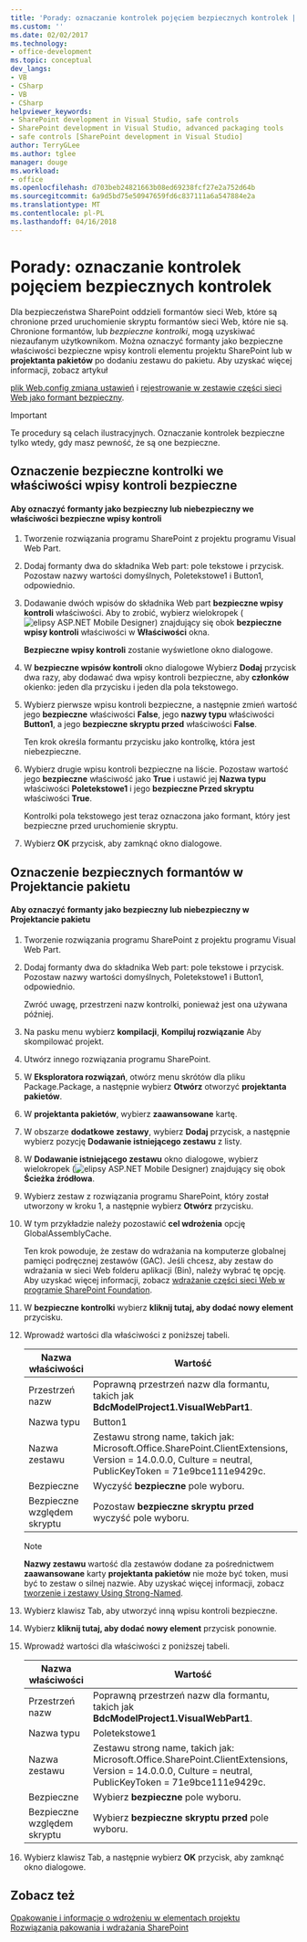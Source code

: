 ```yaml
---
title: 'Porady: oznaczanie kontrolek pojęciem bezpiecznych kontrolek | Dokumentacja firmy Microsoft'
ms.custom: ''
ms.date: 02/02/2017
ms.technology:
- office-development
ms.topic: conceptual
dev_langs:
- VB
- CSharp
- VB
- CSharp
helpviewer_keywords:
- SharePoint development in Visual Studio, safe controls
- SharePoint development in Visual Studio, advanced packaging tools
- safe controls [SharePoint development in Visual Studio]
author: TerryGLee
ms.author: tglee
manager: douge
ms.workload:
- office
ms.openlocfilehash: d703beb24821663b08ed69238fcf27e2a752d64b
ms.sourcegitcommit: 6a9d5bd75e50947659fd6c837111a6a547884e2a
ms.translationtype: MT
ms.contentlocale: pl-PL
ms.lasthandoff: 04/16/2018
---
```

# <a name="how-to-mark-controls-as-safe-controls"></a>Porady: oznaczanie kontrolek pojęciem bezpiecznych kontrolek
  Dla bezpieczeństwa SharePoint oddzieli formantów sieci Web, które są chronione przed uruchomienie skryptu formantów sieci Web, które nie są. Chronione formantów, lub *bezpieczne kontrolki*, mogą uzyskiwać niezaufanym użytkownikom. Można oznaczyć formanty jako bezpieczne właściwości bezpieczne wpisy kontroli elementu projektu SharePoint lub w **projektanta pakietów** po dodaniu zestawu do pakietu. Aby uzyskać więcej informacji, zobacz artykuł  
  
 [plik Web.config zmiana ustawień](http://go.microsoft.com/fwlink/?LinkId=178965) i [rejestrowanie w zestawie części sieci Web jako formant bezpieczny](http://go.microsoft.com/fwlink/?LinkId=171013).  
  
> [!IMPORTANT]  
>  Te procedury są celach ilustracyjnych. Oznaczanie kontrolek bezpieczne tylko wtedy, gdy masz pewność, że są one bezpieczne.  
  
## <a name="marking-safe-controls-in-the-safe-control-entries-property"></a>Oznaczenie bezpieczne kontrolki we właściwości wpisy kontroli bezpieczne  
  
#### <a name="to-mark-controls-as-safe-or-unsafe-in-the-safe-control-entries-property"></a>Aby oznaczyć formanty jako bezpieczny lub niebezpieczny we właściwości bezpieczne wpisy kontroli  
  
1.  Tworzenie rozwiązania programu SharePoint z projektu programu Visual Web Part.  
  
2.  Dodaj formanty dwa do składnika Web part: pole tekstowe i przycisk. Pozostaw nazwy wartości domyślnych, Poletekstowe1 i Button1, odpowiednio.  
  
3.  Dodawanie dwóch wpisów do składnika Web part **bezpieczne wpisy kontroli** właściwości. Aby to zrobić, wybierz wielokropek (![elipsy ASP.NET Mobile Designer](../sharepoint/media/mwellipsis.gif "elipsy ASP.NET Mobile Designer")) znajdujący się obok **bezpieczne wpisy kontroli** właściwości w  **Właściwości** okna.  
  
     **Bezpieczne wpisy kontroli** zostanie wyświetlone okno dialogowe.  
  
4.  W **bezpieczne wpisów kontroli** okno dialogowe Wybierz **Dodaj** przycisk dwa razy, aby dodawać dwa wpisy kontroli bezpieczne, aby **członków** okienko: jeden dla przycisku i jeden dla pola tekstowego.  
  
5.  Wybierz pierwsze wpisu kontroli bezpieczne, a następnie zmień wartość jego **bezpieczne** właściwości **False**, jego **nazwy typu** właściwości **Button1**, a jego **bezpieczne skryptu przed** właściwości **False**.  
  
     Ten krok określa formantu przycisku jako kontrolkę, która jest niebezpieczne.  
  
6.  Wybierz drugie wpisu kontroli bezpieczne na liście. Pozostaw wartość jego **bezpieczne** właściwość jako **True** i ustawić jej **Nazwa typu** właściwości **Poletekstowe1** i jego **bezpieczne Przed skryptu** właściwości **True**.  
  
     Kontrolki pola tekstowego jest teraz oznaczona jako formant, który jest bezpieczne przed uruchomienie skryptu.  
  
7.  Wybierz **OK** przycisk, aby zamknąć okno dialogowe.  
  
## <a name="marking-safe-controls-in-the-package-designer"></a>Oznaczenie bezpiecznych formantów w Projektancie pakietu  
  
#### <a name="to-mark-controls-as-safe-or-unsafe-in-the-package-designer"></a>Aby oznaczyć formanty jako bezpieczny lub niebezpieczny w Projektancie pakietu  
  
1.  Tworzenie rozwiązania programu SharePoint z projektu programu Visual Web Part.  
  
2.  Dodaj formanty dwa do składnika Web part: pole tekstowe i przycisk. Pozostaw nazwy wartości domyślnych, Poletekstowe1 i Button1, odpowiednio.  
  
     Zwróć uwagę, przestrzeni nazw kontrolki, ponieważ jest ona używana później.  
  
3.  Na pasku menu wybierz **kompilacji**, **Kompiluj rozwiązanie** Aby skompilować projekt.  
  
4.  Utwórz innego rozwiązania programu SharePoint.  
  
5.  W **Eksploratora rozwiązań**, otwórz menu skrótów dla pliku Package.Package, a następnie wybierz **Otwórz** otworzyć **projektanta pakietów**.  
  
6.  W **projektanta pakietów**, wybierz **zaawansowane** kartę.  
  
7.  W obszarze **dodatkowe zestawy**, wybierz **Dodaj** przycisk, a następnie wybierz pozycję **Dodawanie istniejącego zestawu** z listy.  
  
8.  W **Dodawanie istniejącego zestawu** okno dialogowe, wybierz wielokropek (![elipsy ASP.NET Mobile Designer](../sharepoint/media/mwellipsis.gif "elipsy ASP.NET Mobile Designer")) znajdujący się obok  **Ścieżka źródłowa**.  
  
9. Wybierz zestaw z rozwiązania programu SharePoint, który został utworzony w kroku 1, a następnie wybierz **Otwórz** przycisku.  
  
10. W tym przykładzie należy pozostawić **cel wdrożenia** opcję GlobalAssemblyCache.  
  
     Ten krok powoduje, że zestaw do wdrażania na komputerze globalnej pamięci podręcznej zestawów (GAC). Jeśli chcesz, aby zestaw do wdrażania w sieci Web folderu aplikacji (Bin), należy wybrać tę opcję. Aby uzyskać więcej informacji, zobacz [wdrażanie części sieci Web w programie SharePoint Foundation](http://go.microsoft.com/fwlink/?LinkId=177509).  
  
11. W **bezpieczne kontrolki** wybierz **kliknij tutaj, aby dodać nowy element** przycisku.  
  
12. Wprowadź wartości dla właściwości z poniższej tabeli.  
  
    |Nazwa właściwości|Wartość|  
    |-------------------|-----------|  
    |Przestrzeń nazw|Poprawną przestrzeń nazw dla formantu, takich jak **BdcModelProject1.VisualWebPart1**.|  
    |Nazwa typu|Button1|  
    |Nazwa zestawu|Zestawu strong name, takich jak: Microsoft.Office.SharePoint.ClientExtensions, Version = 14.0.0.0, Culture = neutral, PublicKeyToken = 71e9bce111e9429c.|  
    |Bezpieczne|Wyczyść **bezpieczne** pole wyboru.|  
    |Bezpieczne względem skryptu|Pozostaw **bezpieczne skryptu przed** wyczyść pole wyboru.|  
  
    > [!NOTE]  
    >  **Nazwy zestawu** wartość dla zestawów dodane za pośrednictwem **zaawansowane** karty **projektanta pakietów** nie może być token, musi być to zestaw o silnej nazwie. Aby uzyskać więcej informacji, zobacz [tworzenie i zestawy Using Strong-Named](http://go.microsoft.com/fwlink/?LinkId=177513).  
  
13. Wybierz klawisz Tab, aby utworzyć inną wpisu kontroli bezpieczne.  
  
14. Wybierz **kliknij tutaj, aby dodać nowy element** przycisk ponownie.  
  
15. Wprowadź wartości dla właściwości z poniższej tabeli.  
  
    |Nazwa właściwości|Wartość|  
    |-------------------|-----------|  
    |Przestrzeń nazw|Poprawną przestrzeń nazw dla formantu, takich jak **BdcModelProject1.VisualWebPart1**.|  
    |Nazwa typu|Poletekstowe1|  
    |Nazwa zestawu|Zestawu strong name, takich jak: Microsoft.Office.SharePoint.ClientExtensions, Version = 14.0.0.0, Culture = neutral, PublicKeyToken = 71e9bce111e9429c.|  
    |Bezpieczne|Wybierz **bezpieczne** pole wyboru.|  
    |Bezpieczne względem skryptu|Wybierz **bezpieczne skryptu przed** pole wyboru.|  
  
16. Wybierz klawisz Tab, a następnie wybierz **OK** przycisk, aby zamknąć okno dialogowe.  
  
## <a name="see-also"></a>Zobacz też  
 [Opakowanie i informacje o wdrożeniu w elementach projektu](../sharepoint/providing-packaging-and-deployment-information-in-project-items.md)   
 [Rozwiązania pakowania i wdrażania SharePoint](../sharepoint/packaging-and-deploying-sharepoint-solutions.md)  
  
  